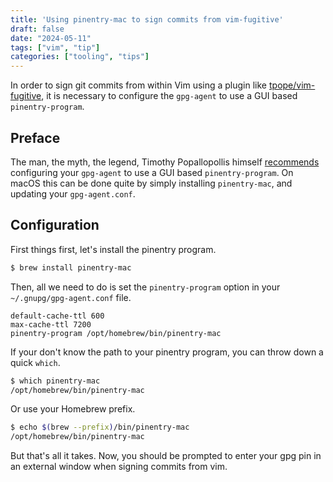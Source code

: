 ```yaml
---
title: 'Using pinentry-mac to sign commits from vim-fugitive'
draft: false
date: "2024-05-11"
tags: ["vim", "tip"]
categories: ["tooling", "tips"]
---
```


In order to sign git commits from within Vim using a plugin like [tpope/vim-fugitive](https://github.com/tpope/vim-fugitive), it is necessary to configure the `gpg-agent` to use a GUI based `pinentry-program`. 

<!--more-->

## Preface

The man, the myth, the legend, Timothy Popallopollis himself [recommends](https://github.com/tpope/vim-fugitive/issues/846#issuecomment-253816577) configuring your `gpg-agent` to use a GUI based `pinentry-program`. On macOS this can be done quite by simply installing `pinentry-mac`, and updating your `gpg-agent.conf`.

## Configuration

First things first, let's install the pinentry program.

```bash
$ brew install pinentry-mac
```

Then, all we need to do is set the `pinentry-program` option in your `~/.gnupg/gpg-agent.conf` file.

```
default-cache-ttl 600
max-cache-ttl 7200
pinentry-program /opt/homebrew/bin/pinentry-mac
```

If your don't know the path to your pinentry program, you can throw down a quick `which`.

```bash
$ which pinentry-mac
/opt/homebrew/bin/pinentry-mac
```

Or use your Homebrew prefix.

```bash
$ echo $(brew --prefix)/bin/pinentry-mac
/opt/homebrew/bin/pinentry-mac
```

But that's all it takes. Now, you should be prompted to enter your gpg pin in an external window when signing commits from vim.


